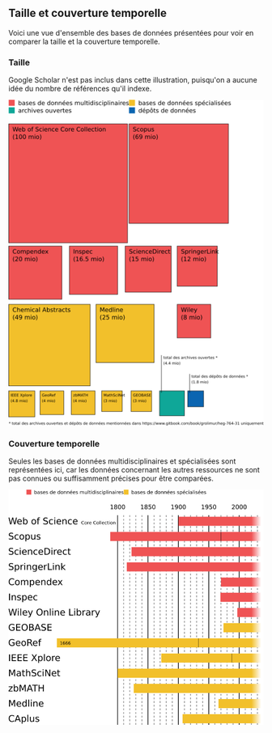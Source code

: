 ## Taille et couverture temporelle

Voici une vue d'ensemble des bases de données présentées pour voir en comparer la taille et la couverture temporelle.   

### Taille

Google Scholar n'est pas inclus dans cette illustration, puisqu'on a aucune idée du nombre de références qu'il indexe.

![taille](../img/DB-size.png)   

### Couverture temporelle

Seules les bases de données multidisciplinaires et spécialisées sont représentées ici, car les données concernant les autres ressources ne sont pas connues ou suffisamment précises pour être comparées.

![couverture temporelle](../img/DB-time-frame.png)   
